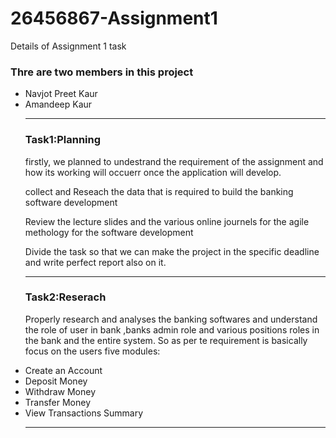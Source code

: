 # 26456867-Assignment1
Details of Assignment 1 task
<h3>Thre are two members in this project</h3>
<ul>
<li> Navjot Preet Kaur</li>
<li> Amandeep Kaur</li>
</li>
<hr>
<h3> Task1:Planning</h3>

<p> firstly, we planned to undestrand the requirement of the assignment and how its working will occuerr once the application will develop. </p>
<p> collect and Reseach the data that is required to build the banking software development</p>
<p> Review the lecture slides and the various online journels for the agile methology for the software development</p>
<p> Divide the task so that we can make the project in the specific deadline and write perfect report also on it.</p>
<hr>
<h3> Task2:Reserach</h3>

<p> Properly research and analyses the banking softwares and understand the role of user in bank ,banks admin role and various positions roles in the bank and the entire system. So as per te requirement is basically focus on the users five modules: </p>
<li>Create an Account</li>
<li> Deposit Money</li>
<li> Withdraw Money</li>
<li>Transfer Money</li>
<li>View Transactions Summary</li>
<hr>

